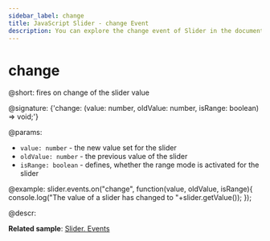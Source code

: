 ```yaml
---
sidebar_label: change
title: JavaScript Slider - change Event 
description: You can explore the change event of Slider in the documentation of the DHTMLX JavaScript UI library. Browse developer guides and API reference, try out code examples and live demos, and download a free 30-day evaluation version of DHTMLX Suite.
---
```


# change

@short: fires on change of the slider value

@signature: {'change: (value: number, oldValue: number, isRange: boolean) => void;'}

@params:
- `value: number` - the new value set for the slider
- `oldValue: number` - the previous value of the slider
- `isRange: boolean` - defines, whether the range mode is activated for the slider

@example:
slider.events.on("change", function(value, oldValue, isRange){
    console.log("The value of a slider has changed to "+slider.getValue());
});

@descr:

**Related sample**: [Slider. Events](https://snippet.dhtmlx.com/sc7ov54z)
